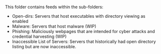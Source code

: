 This folder contains feeds within the sub-folders:
- Open-dirs:  Servers that host executables with directory viewing as enabled
- Malware: Servers that host malware (WIP)
- Phishing: Maliciously webpages that are intended for cyber attacks and credential harvesting (WIP)
- Inaccessible List of Servers: Servers that historically had open directory listing but are now inaccessible.

